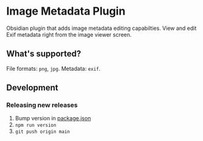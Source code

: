 # Image Metadata Plugin

Obsidian plugin that adds image metadata editing capabilties. View and edit Exif metadata right from the image viewer screen.

## What's supported?

File formats: `png`, `jpg`. Metadata: `exif`.

## Development

### Releasing new releases

1. Bump version in [package.json](./package.json)
1. `npm run version`
1. `git push origin main`
